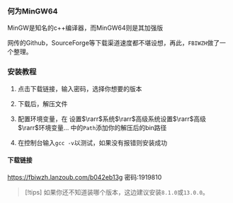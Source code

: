 ### 何为MinGW64

MinGW是知名的c++编译器，而MinGW64则是其加强版

网传的Github，SourceForge等下载渠道速度都不堪设想，再此，`FBIWZH`做了一个整理。

### 安装教程

1. 点击下载链接，输入密码，选择你想要的版本

2. 下载后，解压文件

3. 配置环境变量，在    设置$\rarr$系统$\rarr$高级系统设置$\rarr$高级$\rarr$环境变量...    中的`Path`添加你的解压后的bin路径

4. 在控制台输入`gcc -v`以测试，如果没有报错则安装成功

#### 下载链接

https://fbiwzh.lanzoub.com/b042eb13g
密码:1919810

> [!tips] 如果你还不知道装哪个版本，这边建议安装`8.1.0`或`13.0.0`。